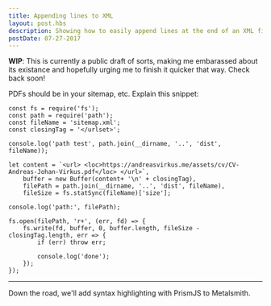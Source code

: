 ```yaml
---
title: Appending lines to XML
layout: post.hbs
description: Showing how to easily append lines at the end of an XML file.
postDate: 07-27-2017
---
```


**WIP**: This is currently a public draft of sorts, making me embarassed
about its existance and hopefully urging me to finish it quicker that way.
Check back soon!

PDFs should be in your sitemap, etc.
Explain this snippet:

```
const fs = require('fs');
const path = require('path');
const fileName = 'sitemap.xml';
const closingTag = '</urlset>';

console.log('path test', path.join(__dirname, '..', 'dist', fileName));

let content = `<url> <loc>https://andreasvirkus.me/assets/cv/CV-Andreas-Johan-Virkus.pdf</loc> </url>`,
    buffer = new Buffer(content+ '\n' + closingTag),
    filePath = path.join(__dirname, '..', 'dist', fileName),
    fileSize = fs.statSync(fileName)['size'];

console.log('path:', filePath);

fs.open(filePath, 'r+', (err, fd) => {
    fs.write(fd, buffer, 0, buffer.length, fileSize - closingTag.length, err => {
        if (err) throw err;

        console.log('done');
    });
});
```

<hr>

Down the road, we'll add syntax highlighting with PrismJS to Metalsmith.
